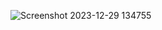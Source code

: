 ![Screenshot 2023-12-29 134755](https://github.com/RV2915/remove-space-text/assets/146526270/639a3b64-c547-49f5-b3c7-407b8f465289)
